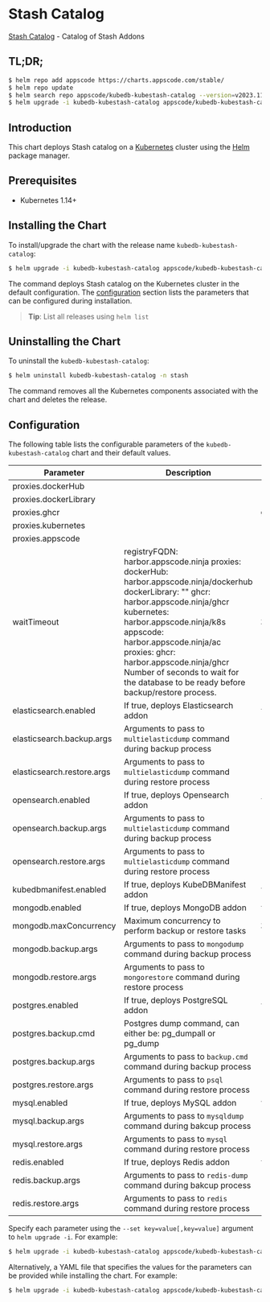 # Stash Catalog

[Stash Catalog](https://github.com/stashed) - Catalog of Stash Addons

## TL;DR;

```bash
$ helm repo add appscode https://charts.appscode.com/stable/
$ helm repo update
$ helm search repo appscode/kubedb-kubestash-catalog --version=v2023.11.2
$ helm upgrade -i kubedb-kubestash-catalog appscode/kubedb-kubestash-catalog -n stash --create-namespace --version=v2023.11.2
```

## Introduction

This chart deploys Stash catalog on a [Kubernetes](http://kubernetes.io) cluster using the [Helm](https://helm.sh) package manager.

## Prerequisites

- Kubernetes 1.14+

## Installing the Chart

To install/upgrade the chart with the release name `kubedb-kubestash-catalog`:

```bash
$ helm upgrade -i kubedb-kubestash-catalog appscode/kubedb-kubestash-catalog -n stash --create-namespace --version=v2023.11.2
```

The command deploys Stash catalog on the Kubernetes cluster in the default configuration. The [configuration](#configuration) section lists the parameters that can be configured during installation.

> **Tip**: List all releases using `helm list`

## Uninstalling the Chart

To uninstall the `kubedb-kubestash-catalog`:

```bash
$ helm uninstall kubedb-kubestash-catalog -n stash
```

The command removes all the Kubernetes components associated with the chart and deletes the release.

## Configuration

The following table lists the configurable parameters of the `kubedb-kubestash-catalog` chart and their default values.

|         Parameter          |                                                                                                                                                                     Description                                                                                                                                                                     |           Default            |
|----------------------------|-----------------------------------------------------------------------------------------------------------------------------------------------------------------------------------------------------------------------------------------------------------------------------------------------------------------------------------------------------|------------------------------|
| proxies.dockerHub          |                                                                                                                                                                                                                                                                                                                                                     | <code>""</code>              |
| proxies.dockerLibrary      |                                                                                                                                                                                                                                                                                                                                                     | <code>""</code>              |
| proxies.ghcr               |                                                                                                                                                                                                                                                                                                                                                     | <code>ghcr.io</code>         |
| proxies.kubernetes         |                                                                                                                                                                                                                                                                                                                                                     | <code>registry.k8s.io</code> |
| proxies.appscode           |                                                                                                                                                                                                                                                                                                                                                     | <code>r.appscode.com</code>  |
| waitTimeout                | registryFQDN: harbor.appscode.ninja proxies: dockerHub: harbor.appscode.ninja/dockerhub dockerLibrary: "" ghcr: harbor.appscode.ninja/ghcr kubernetes: harbor.appscode.ninja/k8s appscode: harbor.appscode.ninja/ac proxies: ghcr: harbor.appscode.ninja/ghcr Number of seconds to wait for the database to be ready before backup/restore process. | <code>300</code>             |
| elasticsearch.enabled      | If true, deploys Elasticsearch addon                                                                                                                                                                                                                                                                                                                | <code>true</code>            |
| elasticsearch.backup.args  | Arguments to pass to `multielasticdump` command  during backup process                                                                                                                                                                                                                                                                              | <code>""</code>              |
| elasticsearch.restore.args | Arguments to pass to `multielasticdump` command during restore process                                                                                                                                                                                                                                                                              | <code>""</code>              |
| opensearch.enabled         | If true, deploys Opensearch addon                                                                                                                                                                                                                                                                                                                   | <code>true</code>            |
| opensearch.backup.args     | Arguments to pass to `multielasticdump` command  during backup process                                                                                                                                                                                                                                                                              | <code>""</code>              |
| opensearch.restore.args    | Arguments to pass to `multielasticdump` command during restore process                                                                                                                                                                                                                                                                              | <code>""</code>              |
| kubedbmanifest.enabled     | If true, deploys KubeDBManifest addon                                                                                                                                                                                                                                                                                                               | <code>true</code>            |
| mongodb.enabled            | If true, deploys MongoDB addon                                                                                                                                                                                                                                                                                                                      | <code>true</code>            |
| mongodb.maxConcurrency     | Maximum concurrency to perform backup or restore tasks                                                                                                                                                                                                                                                                                              | <code>3</code>               |
| mongodb.backup.args        | Arguments to pass to `mongodump` command during backup process                                                                                                                                                                                                                                                                                      | <code>""</code>              |
| mongodb.restore.args       | Arguments to pass to `mongorestore` command during restore process                                                                                                                                                                                                                                                                                  | <code>""</code>              |
| postgres.enabled           | If true, deploys PostgreSQL addon                                                                                                                                                                                                                                                                                                                   | <code>true</code>            |
| postgres.backup.cmd        | Postgres dump command, can either be: pg_dumpall  or pg_dump                                                                                                                                                                                                                                                                                        | <code>"pg_dumpall"</code>    |
| postgres.backup.args       | Arguments to pass to `backup.cmd` command during backup process                                                                                                                                                                                                                                                                                     | <code>""</code>              |
| postgres.restore.args      | Arguments to pass to `psql` command during restore process                                                                                                                                                                                                                                                                                          | <code>""</code>              |
| mysql.enabled              | If true, deploys MySQL addon                                                                                                                                                                                                                                                                                                                        | <code>true</code>            |
| mysql.backup.args          | Arguments to pass to `mysqldump` command  during bakcup process                                                                                                                                                                                                                                                                                     | <code>""</code>              |
| mysql.restore.args         | Arguments to pass to `mysql` command during restore process                                                                                                                                                                                                                                                                                         | <code>""</code>              |
| redis.enabled              | If true, deploys Redis addon                                                                                                                                                                                                                                                                                                                        | <code>true</code>            |
| redis.backup.args          | Arguments to pass to `redis-dump` command  during bakcup process                                                                                                                                                                                                                                                                                    | <code>""</code>              |
| redis.restore.args         | Arguments to pass to `redis` command during restore process                                                                                                                                                                                                                                                                                         | <code>""</code>              |


Specify each parameter using the `--set key=value[,key=value]` argument to `helm upgrade -i`. For example:

```bash
$ helm upgrade -i kubedb-kubestash-catalog appscode/kubedb-kubestash-catalog -n stash --create-namespace --version=v2023.11.2 --set proxies.ghcr=ghcr.io
```

Alternatively, a YAML file that specifies the values for the parameters can be provided while
installing the chart. For example:

```bash
$ helm upgrade -i kubedb-kubestash-catalog appscode/kubedb-kubestash-catalog -n stash --create-namespace --version=v2023.11.2 --values values.yaml
```

